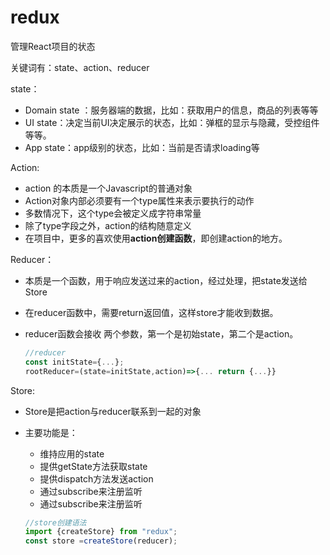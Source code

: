 # redux

管理React项目的状态

关键词有：state、action、reducer



state：

* Domain state ：服务器端的数据，比如：获取用户的信息，商品的列表等等
* UI state：决定当前UI决定展示的状态，比如：弹框的显示与隐藏，受控组件等等。
* App state：app级别的状态，比如：当前是否请求loading等



Action:

* action 的本质是一个Javascript的普通对象
* Action对象内部必须要有一个type属性来表示要执行的动作
* 多数情况下，这个type会被定义成字符串常量
* 除了type字段之外，action的结构随意定义
* 在项目中，更多的喜欢使用**action创建函数**，即创建action的地方。



Reducer：

* 本质是一个函数，用于响应发送过来的action，经过处理，把state发送给Store

* 在reducer函数中，需要return返回值，这样store才能收到数据。

* reducer函数会接收 两个参数，第一个是初始state，第二个是action。

  ```js
  //reducer
  const initState={...};
  rootReducer=(state=initState,action)=>{... return {...}}
  ```

   



Store:

* Store是把action与reducer联系到一起的对象

* 主要功能是：

  * 维持应用的state
  * 提供getState方法获取state
  * 提供dispatch方法发送action
  * 通过subscribe来注册监听
  * 通过subscribe来注册监听

  ```js
  //store创建语法
  import {createStore} from "redux";
  const store =createStore(reducer);
  ```

  
